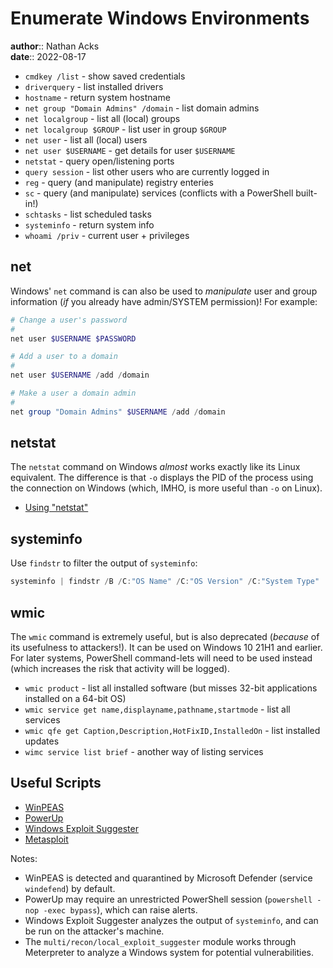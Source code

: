 # Enumerate Windows Environments

**author**:: Nathan Acks  
**date**:: 2022-08-17

* `cmdkey /list` - show saved credentials
* `driverquery` - list installed drivers
* `hostname` - return system hostname
* `net group "Domain Admins" /domain` - list domain admins
* `net localgroup` - list all (local) groups
* `net localgroup $GROUP` - list user in group `$GROUP`
* `net user` - list all (local) users
* `net user $USERNAME` - get details for user `$USERNAME`
* `netstat` - query open/listening ports
* `query session` - list other users who are currently logged in
* `reg` - query (and manipulate) registry enteries
* `sc` - query (and manipulate) services (conflicts with a PowerShell built-in!)
* `schtasks` - list scheduled tasks
* `systeminfo` - return system info
* `whoami /priv` - current user + privileges

## net

Windows' `net` command is can also be used to *manipulate* user and group information (*if* you already have admin/SYSTEM permission)! For example:

```powershell
# Change a user's password
#
net user $USERNAME $PASSWORD

# Add a user to a domain
#
net user $USERNAME /add /domain

# Make a user a domain admin
#
net group "Domain Admins" $USERNAME /add /domain
```

## netstat

The `netstat` command on Windows *almost* works exactly like its Linux equivalent. The difference is that `-o` displays the PID of the process using the connection on Windows (which, IMHO, is more useful than `-o` on Linux).

* [Using "netstat"](netstat.md)

## systeminfo

Use `findstr` to filter the output of `systeminfo`:

```powershell
systeminfo | findstr /B /C:"OS Name" /C:"OS Version" /C:"System Type"
```

## wmic

The `wmic` command is extremely useful, but is also deprecated (*because* of its usefulness to attackers!). It can be used on Windows 10 21H1 and earlier. For later systems, PowerShell command-lets will need to be used instead (which increases the risk that activity will be logged).

* `wmic product` - list all installed software (but misses 32-bit applications installed on a 64-bit OS)
* `wmic service get name,displayname,pathname,startmode` - list all services
* `wmic qfe get Caption,Description,HotFixID,InstalledOn` - list installed updates
* `wimc service list brief` - another way of listing services

## Useful Scripts

* [WinPEAS](https://github.com/carlospolop/PEASS-ng/tree/master/winPEAS)
* [PowerUp](https://github.com/PowerShellMafia/PowerSploit/tree/master/Privesc)
* [Windows Exploit Suggester](https://github.com/AonCyberLabs/Windows-Exploit-Suggester)
* [Metasploit](metasploit.md)

Notes:

* WinPEAS is detected and quarantined by Microsoft Defender (service `windefend`) by default.
* PowerUp may require an unrestricted PowerShell session (`powershell -nop -exec bypass`), which can raise alerts.
* Windows Exploit Suggester analyzes the output of `systeminfo`, and can be run on the attacker's machine.
* The `multi/recon/local_exploit_suggester` module works through Meterpreter to analyze a Windows system for potential vulnerabilities.
